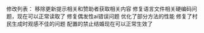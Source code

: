 修改列表：
移除更新提示相关和赞助者获取相关内容
修复语言文件相关硬编码问题，现在可以正常读取了
修复偶发性ai错误问题
优化了部分方法的性能
修复了村民生成时观感不佳的问题
配置的禁止结婚现在可以正常生效了